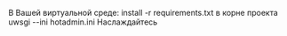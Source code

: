 В Вашей  виртуальной среде: install -r requirements.txt
в корне проекта uwsgi --ini hotadmin.ini
Наслаждайтесь
